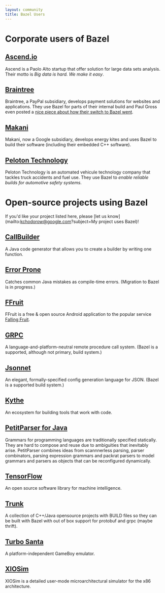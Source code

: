```yaml
---
layout: community
title: Bazel Users
---
```


# Corporate users of Bazel

## [Ascend.io](https://ascend.io)

Ascend is a Paolo Alto startup that offer solution for large data sets analysis.
Their motto is _Big data is hard. We make it easy_.

## [Braintree](https://www.braintreepayments.com)

Braintree, a PayPal subsidiary, develops payment solutions for websites and
applications. They use Bazel for parts of their internal build and Paul Gross
even posted a [nice piece about how their switch to
Bazel went](https://www.pgrs.net/2015/09/01/migrating-from-gradle-to-bazel/).

## [Makani](https://www.google.com/makani)

Makani, now a Google subsidiary, develops energy kites and uses
Bazel to build their software (including their embedded C++ software).

## [Peloton Technology](www.peloton-tech.com)

Peloton Technology is an automated vehicule technology company that tackles
truck accidents and fuel use. They use Bazel to _enable reliable builds for
automotive safety systems_.

# Open-source projects using Bazel

If you'd like your project listed here, please
[let us know](mailto:kchodorow@google.com?subject=My project uses Bazel)!

## [CallBuilder](https://github.com/google/CallBuilder)

A Java code generator that allows you to create a builder by writing one
function.

## [Error Prone](https://github.com/google/error-prone)

Catches common Java mistakes as compile-time errors. (Migration to Bazel is
in progress.)

## [FFruit](https://gitlab.com/perezd/ffruit/)

FFruit is a free & open source Android application to the popular service
[Falling Fruit](https://fallingfruit.org).

## [GRPC](http://www.grpc.io)

A language-and-platform-neutral remote procedure call system. (Bazel is a
supported, although not primary, build system.)

## [Jsonnet](http://google.github.io/jsonnet/doc/)

An elegant, formally-specified config generation language for JSON. (Bazel is a
supported build system.)

## [Kythe](https://github.com/google/kythe)

An ecosystem for building tools that work with code.

## [PetitParser for Java](https://github.com/petitparser/java-petitparser)

Grammars for programming languages are traditionally specified statically. They
are hard to compose and reuse due to ambiguities that inevitably arise.
PetitParser combines ideas from scannnerless parsing, parser combinators,
parsing expression grammars and packrat parsers to model grammars and parsers
as objects that can be reconfigured dynamically.

## [TensorFlow](http://tensorflow.org)

An open source software library for machine intelligence.

## [Trunk](https://github.com/mzhaom/trunk)

A collection of C++/Java opensource projects with BUILD files so they
can be built with Bazel with out of box support for protobuf and
grpc (maybe thrift).

## [Turbo Santa](https://github.com/turbo-santa/turbo-santa-common)

A platform-independent GameBoy emulator.

## [XIOSim](https://github.com/s-kanev/XIOSim)

XIOSim is a detailed user-mode microarchitectural simulator for the x86 architecture.

